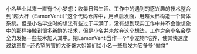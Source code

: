 小名毕业以来一直有个小梦想：收集日常生活、工作中的遇到的感兴趣的技术整合到“超大杯（EamonVenti）”这个代码仓库中，用点启发面，用超大杯构造一个具体系统。但是小名毕业时的想法有些过于丰满了，没有想到现实工作中并不会像想象中的那样接触到很多新鲜的技术，但是小名并未放弃这个想法，工作之余小名会尽全力发掘一些技术加入其中。把EamonVenti当作一个“小宠物”培养，使其快速度过幼崽期~还希望厉害的大哥哥大姐姐们给小名一些启发为它多多“偷食”
